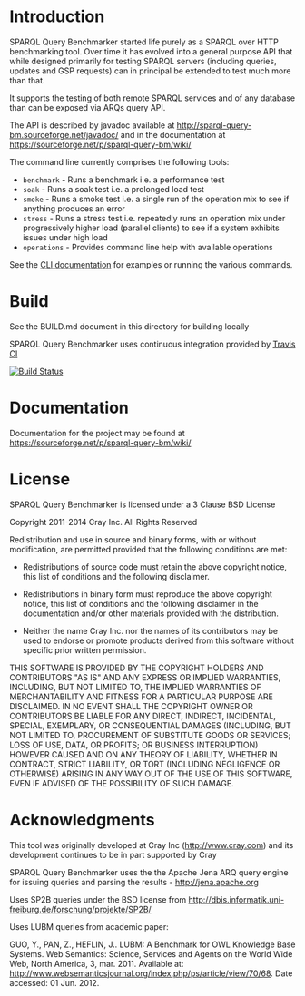 # Introduction

SPARQL Query Benchmarker started life purely as a SPARQL over HTTP benchmarking tool.
Over time it has evolved into a general purpose API that while designed primarily for
testing SPARQL servers (including queries, updates and GSP requests) can in principal
be extended to test much more than that.

It supports the testing of both remote SPARQL services and of any database than can be exposed via ARQs query API.

The API is described by javadoc available at http://sparql-query-bm.sourceforge.net/javadoc/
and in the documentation at https://sourceforge.net/p/sparql-query-bm/wiki/

The command line currently comprises the following tools:

- `benchmark` - Runs a benchmark i.e. a performance test
- `soak` - Runs a soak test i.e. a prolonged load test
- `smoke` - Runs a smoke test i.e. a single run of the operation mix to see if anything produces an error
- `stress` - Runs a stress test i.e. repeatedly runs an operation mix under progressively higher load (parallel clients) to see if a system exhibits issues under high load
- `operations` - Provides command line help with available operations

See the [CLI documentation](https://sourceforge.net/p/sparql-query-bm/wiki/CLI) for examples
or running the various commands.

# Build

See the BUILD.md document in this directory for building locally

SPARQL Query Benchmarker uses continuous integration provided by [Travis CI](http://travis-ci.org)

[![Build Status](https://travis-ci.org/rvesse/sparql-query-bm.png?branch=master)](https://travis-ci.org/rvesse/sparql-query-bm)

# Documentation

Documentation for the project may be found at https://sourceforge.net/p/sparql-query-bm/wiki/

# License

SPARQL Query Benchmarker is licensed under a 3 Clause BSD License

Copyright 2011-2014 Cray Inc. All Rights Reserved

Redistribution and use in source and binary forms, with or without
modification, are permitted provided that the following conditions are
met:

* Redistributions of source code must retain the above copyright
  notice, this list of conditions and the following disclaimer.

* Redistributions in binary form must reproduce the above copyright
  notice, this list of conditions and the following disclaimer in the
  documentation and/or other materials provided with the distribution.

* Neither the name Cray Inc. nor the names of its contributors may be
  used to endorse or promote products derived from this software
  without specific prior written permission.

THIS SOFTWARE IS PROVIDED BY THE COPYRIGHT HOLDERS AND CONTRIBUTORS
"AS IS" AND ANY EXPRESS OR IMPLIED WARRANTIES, INCLUDING, BUT NOT
LIMITED TO, THE IMPLIED WARRANTIES OF MERCHANTABILITY AND FITNESS FOR
A PARTICULAR PURPOSE ARE DISCLAIMED. IN NO EVENT SHALL THE COPYRIGHT
OWNER OR CONTRIBUTORS BE LIABLE FOR ANY DIRECT, INDIRECT, INCIDENTAL,
SPECIAL, EXEMPLARY, OR CONSEQUENTIAL DAMAGES (INCLUDING, BUT NOT
LIMITED TO, PROCUREMENT OF SUBSTITUTE GOODS OR SERVICES; LOSS OF USE,
DATA, OR PROFITS; OR BUSINESS INTERRUPTION) HOWEVER CAUSED AND ON ANY
THEORY OF LIABILITY, WHETHER IN CONTRACT, STRICT LIABILITY, OR TORT
(INCLUDING NEGLIGENCE OR OTHERWISE) ARISING IN ANY WAY OUT OF THE USE
OF THIS SOFTWARE, EVEN IF ADVISED OF THE POSSIBILITY OF SUCH DAMAGE.
 
# Acknowledgments

This tool was originally developed at Cray Inc (http://www.cray.com) and its development
continues to be in part supported by Cray

SPARQL Query Benchmarker uses the the Apache Jena ARQ query engine for issuing queries 
and parsing the results - http://jena.apache.org

Uses SP2B queries under the BSD license from http://dbis.informatik.uni-freiburg.de/forschung/projekte/SP2B/

Uses LUBM queries from academic paper:

GUO, Y., PAN, Z., HEFLIN, J.. LUBM: A Benchmark for OWL Knowledge Base Systems. Web Semantics: Science, Services
and Agents on the World Wide Web, North America, 3, mar. 2011. 
Available at: <http://www.websemanticsjournal.org/index.php/ps/article/view/70/68>. Date accessed: 01 Jun. 2012.